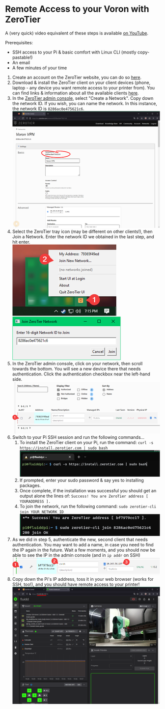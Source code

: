 # Remote Access to your Voron with ZeroTier

A (very quick) video equivalent of these steps is available [on YouTube](https://www.youtube.com/watch?v=T6L9Kx5R8BE).

Prerequisites: 

* SSH access to your Pi & basic comfort with Linux CLI (mostly copy-pastable!) 
* An email
* A few minutes of your time


1. Create an account on the ZeroTier website, you can do so [here](https://my.zerotier.com/login).
2. Download & install the ZeroTier client on your client devices (phone, laptop - any device you want remote access to your printer from). You can find links & information about all the available clients [here](https://www.zerotier.com/download/).
3. In the [ZeroTier admin console](https://my.zerotier.com/network), select "Create a Network". Copy down the network ID. If you wish, you can name the network. In this instance, the network ID is `8286ac0e475621c6`. 
    ![](images/step3.png)
4. Select the ZeroTier tray icon (may be different on other clients!), then Join a Network. Enter the network ID we obtained in the last step, and hit enter.   
    ![](images/step4-1.png) ![](images/step4-2.png)
5. In the ZeroTier admin console, click on your network, then scroll towards the bottom. You will see a new device there that needs authentication. Click the authentication checkbox near the left-hand side. 
    ![](images/step5.png)
6. Switch to your Pi SSH session and run the following commands... 
   1. To install the ZeroTier client on your Pi, run the command: `curl -s https://install.zerotier.com | sudo bash` 
    ![](images/step6-1.png)
   2. If prompted, enter your sudo password & say yes to installing packages. 
   3. Once complete, if the installation was successful you should get an output alone the lines of: `Success! You are ZeroTier address [ YOURADDRESS ].` 
   4. To join the network, run the following command: `sudo zerotier-cli join YOUR_NETWORK_ID` 
    ![](images/step6-2.png)
7. As we did in step 5, authenticate the new, second client that needs authentication. You may want to add a name, in case you need to find the IP again in the future. Wait a few moments, and you should now be able to see the IP in the admin console (and in `ip addr` on SSH)
    ![](images/step7.png)
8. Copy down the Pi's IP address, toss it in your web browser (works for SSH, too!), and you should have remote access to your printer! 
    ![](images/step8.png)


